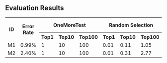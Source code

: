 
## Evaluation Results

<table>
  <tr>
    <th rowspan="2">ID</th>
    <th rowspan="2">Error Rate</th>
    <th colspan="3">OneMoreTest</th>
    <th colspan="3">Random Selection</th>
    <th colspan="3">Coverage-based Selection</th>
    <th colspan="3">Invariant-based Selection</th>
  </tr>
  <tr>
    <th>Top1</th>
    <th>Top10</th>
    <th>Top100</th>
    <th>Top1</th>
    <th>Top10</th>
    <th>Top100</th>
    <th>Top1</th>
    <th>Top10</th>
    <th>Top100</th>
    <th>Top1</th>
    <th>Top10</th>
    <th>Top100</th>
  </tr>
  <tr>
    <td>M1</td><td>0.99%</td><td>1</td><td>10</td><td>100</td><td>0.01</td><td>0.11</td><td>1.05</td><td>0.02</td><td>0.17</td><td>0.95</td><td>0.02</td><td>0.11</td><td>1.01</td>
  </tr>
  <tr>
    <td>M2</td><td>2.40%</td><td>1</td><td>10</td><td>100</td><td>0.01</td><td>0.31</td><td>2.77</td><td>0.03</td><td>0.24</td><td>2.64</td><td>1</td><td>10</td><td>100</td>
  </tr>
  <!-- Add more rows as needed -->
</table>
